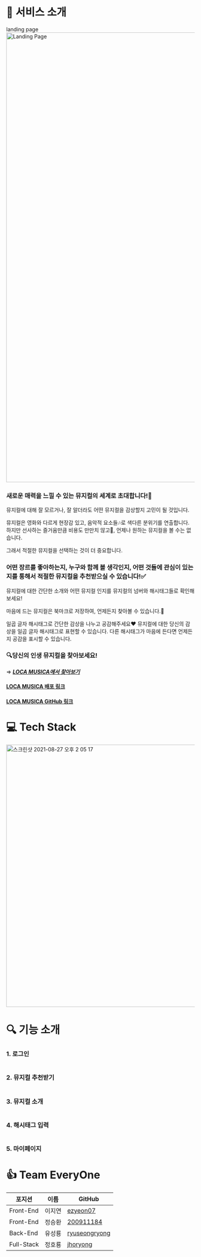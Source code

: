 # 🌈 서비스 소개

landing page
<img width="1200" alt="Landing Page" src="https://user-images.githubusercontent.com/58920833/131277437-5369e032-ecfc-4293-9482-e969e2387673.png">

### **새로운 매력을 느낄 수 있는 뮤지컬의 세계로 초대합니다!🎵**

뮤지컬에 대해 잘 모르거나, 잘 알더라도 어떤 뮤지컬을 감상할지 고민이 될 것입니다.

뮤지컬은 영화와 다르게 현장감 있고, 음악적 요소들🎶로 색다른 분위기를 연출합니다. 
하지만 선사하는 즐거움만큼 비용도 만만치 않고💸, 언제나 원하는 뮤지컬을 볼 수는 없습니다. 

그래서 적절한 뮤지컬을 선택하는 것이 더 중요합니다.

### 어떤 장르를 좋아하는지, 누구와 함께 볼 생각인지, 어떤 것들에 관심이 있는지를 통해서 적절한 뮤지컬을 추천받으실 수 있습니다!✅

뮤지컬에 대한 간단한 소개와 어떤 뮤지컬 인지를 뮤지컬의 넘버와 해시태그들로 확인해보세요!

마음에 드는 뮤지컬은 북마크로 저장하여, 언제든지 찾아볼 수 있습니다.🎪

일곱 글자 해시태그로 간단한 감상을 나누고 공감해주세요❤️
뮤지컬에 대한 당신의 감상을 일곱 글자 해시태그로 표현할 수 있습니다. 
다른 해시태그가 마음에 든다면 언제든지 공감을 표시할 수 있습니다.

### 🔍당신의 인생 뮤지컬을 찾아보세요!

⇒ ***[LOCA MUSICA에서 찾아보기](https://loca-musica.com/)***

#### [LOCA MUSICA 배포 링크](https://loca-musica.com)
#### [LOCA MUSICA GitHub 링크](https://github.com/codestates/Loca-Musica)

# 💻 Tech Stack
<img width="700" alt="스크린샷 2021-08-27 오후 2 05 17" src="https://user-images.githubusercontent.com/58920833/131074690-d7c5bba3-5240-4659-a9cd-ce113d962503.png">


# 🔍 기능 소개

### 1. 로그인
![]()

### 2. 뮤지컬 추천받기
![]()

### 3. 뮤지컬 소개
![]()

### 4. 해시태그 입력
![]()

### 5. 마이페이지

# 👍 Team EveryOne

|포지션|이름|GitHub|
|------|---|---|
|Front-End|이지연|[ezyeon07](https://github.com/ezyeon07)|
|Front-End|정승환|[200911184](https://github.com/200911184)|
|Back-End|유성룡|[ryuseongryong](https://github.com/ryuseongryong)|
|Full-Stack|정호룡|[jhoryong](https://github.com/jhoryong)|
